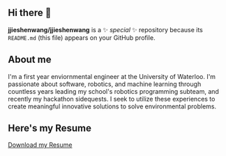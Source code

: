 ## Hi there 👋

**jjieshenwang/jjieshenwang** is a ✨ _special_ ✨ repository because its `README.md` (this file) appears on your GitHub profile.

## About me
I'm a first year enviornmental engineer at the University of Waterloo. I'm passionate about software, robotics, and machine learning through countless years leading my school's robotics programming subteam, and recently my hackathon sidequests. I seek to utilize these experiences to create meaningful innovative solutions to solve environmental problems.

## Here's my Resume
[Download my Resume](./Jason_Wangs_Resume_Spring_2025_V2_Cycle_2.pdf)
